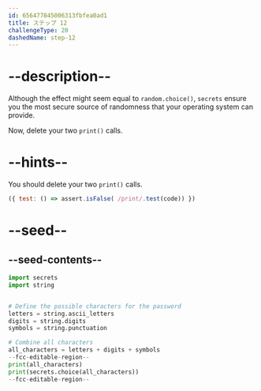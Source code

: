 ```yaml
---
id: 656477845006313fbfea0ad1
title: ステップ 12
challengeType: 20
dashedName: step-12
---
```


# --description--

Although the effect might seem equal to `random.choice()`, `secrets` ensure you the most secure source of randomness that your operating system can provide.

Now, delete your two `print()` calls.

# --hints--

You should delete your two `print()` calls.

```js
({ test: () => assert.isFalse( /print/.test(code)) })
```

# --seed--

## --seed-contents--

```py
import secrets
import string


# Define the possible characters for the password
letters = string.ascii_letters
digits = string.digits
symbols = string.punctuation

# Combine all characters
all_characters = letters + digits + symbols
--fcc-editable-region--
print(all_characters)
print(secrets.choice(all_characters))
--fcc-editable-region--
```

